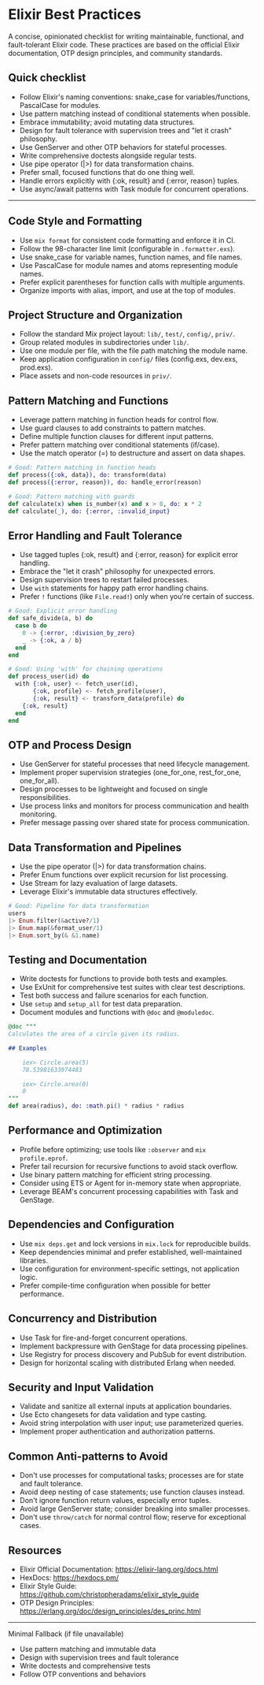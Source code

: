 # Elixir Best Practices

A concise, opinionated checklist for writing maintainable, functional, and fault-tolerant Elixir code. These practices are based on the official Elixir documentation, OTP design principles, and community standards.

## Quick checklist

- Follow Elixir's naming conventions: snake_case for variables/functions, PascalCase for modules.
- Use pattern matching instead of conditional statements when possible.
- Embrace immutability; avoid mutating data structures.
- Design for fault tolerance with supervision trees and "let it crash" philosophy.
- Use GenServer and other OTP behaviors for stateful processes.
- Write comprehensive doctests alongside regular tests.
- Use pipe operator (|>) for data transformation chains.
- Prefer small, focused functions that do one thing well.
- Handle errors explicitly with {:ok, result} and {:error, reason} tuples.
- Use async/await patterns with Task module for concurrent operations.

---

## Code Style and Formatting

- Use `mix format` for consistent code formatting and enforce it in CI.
- Follow the 98-character line limit (configurable in `.formatter.exs`).
- Use snake_case for variable names, function names, and file names.
- Use PascalCase for module names and atoms representing module names.
- Prefer explicit parentheses for function calls with multiple arguments.
- Organize imports with alias, import, and use at the top of modules.

## Project Structure and Organization

- Follow the standard Mix project layout: `lib/`, `test/`, `config/`, `priv/`.
- Group related modules in subdirectories under `lib/`.
- Use one module per file, with the file path matching the module name.
- Keep application configuration in `config/` files (config.exs, dev.exs, prod.exs).
- Place assets and non-code resources in `priv/`.

## Pattern Matching and Functions

- Leverage pattern matching in function heads for control flow.
- Use guard clauses to add constraints to pattern matches.
- Define multiple function clauses for different input patterns.
- Prefer pattern matching over conditional statements (if/case).
- Use the match operator (=) to destructure and assert on data shapes.

```elixir
# Good: Pattern matching in function heads
def process({:ok, data}), do: transform(data)
def process({:error, reason}), do: handle_error(reason)

# Good: Pattern matching with guards
def calculate(x) when is_number(x) and x > 0, do: x * 2
def calculate(_), do: {:error, :invalid_input}
```

## Error Handling and Fault Tolerance

- Use tagged tuples {:ok, result} and {:error, reason} for explicit error handling.
- Embrace the "let it crash" philosophy for unexpected errors.
- Design supervision trees to restart failed processes.
- Use `with` statements for happy path error handling chains.
- Prefer `!` functions (like `File.read!`) only when you're certain of success.

```elixir
# Good: Explicit error handling
def safe_divide(a, b) do
  case b do
    0 -> {:error, :division_by_zero}
    _ -> {:ok, a / b}
  end
end

# Good: Using 'with' for chaining operations
def process_user(id) do
  with {:ok, user} <- fetch_user(id),
       {:ok, profile} <- fetch_profile(user),
       {:ok, result} <- transform_data(profile) do
    {:ok, result}
  end
end
```

## OTP and Process Design

- Use GenServer for stateful processes that need lifecycle management.
- Implement proper supervision strategies (one_for_one, rest_for_one, one_for_all).
- Design processes to be lightweight and focused on single responsibilities.
- Use process links and monitors for process communication and health monitoring.
- Prefer message passing over shared state for process communication.

## Data Transformation and Pipelines

- Use the pipe operator (|>) for data transformation chains.
- Prefer Enum functions over explicit recursion for list processing.
- Use Stream for lazy evaluation of large datasets.
- Leverage Elixir's immutable data structures effectively.

```elixir
# Good: Pipeline for data transformation
users
|> Enum.filter(&active?/1)
|> Enum.map(&format_user/1)
|> Enum.sort_by(& &1.name)
```

## Testing and Documentation

- Write doctests for functions to provide both tests and examples.
- Use ExUnit for comprehensive test suites with clear test descriptions.
- Test both success and failure scenarios for each function.
- Use `setup` and `setup_all` for test data preparation.
- Document modules and functions with `@doc` and `@moduledoc`.

```elixir
@doc """
Calculates the area of a circle given its radius.

## Examples

    iex> Circle.area(5)
    78.53981633974483

    iex> Circle.area(0)
    0
"""
def area(radius), do: :math.pi() * radius * radius
```

## Performance and Optimization

- Profile before optimizing; use tools like `:observer` and `mix profile.eprof`.
- Prefer tail recursion for recursive functions to avoid stack overflow.
- Use binary pattern matching for efficient string processing.
- Consider using ETS or Agent for in-memory state when appropriate.
- Leverage BEAM's concurrent processing capabilities with Task and GenStage.

## Dependencies and Configuration

- Use `mix deps.get` and lock versions in `mix.lock` for reproducible builds.
- Keep dependencies minimal and prefer established, well-maintained libraries.
- Use configuration for environment-specific settings, not application logic.
- Prefer compile-time configuration when possible for better performance.

## Concurrency and Distribution

- Use Task for fire-and-forget concurrent operations.
- Implement backpressure with GenStage for data processing pipelines.
- Use Registry for process discovery and PubSub for event distribution.
- Design for horizontal scaling with distributed Erlang when needed.

## Security and Input Validation

- Validate and sanitize all external inputs at application boundaries.
- Use Ecto changesets for data validation and type casting.
- Avoid string interpolation with user input; use parameterized queries.
- Implement proper authentication and authorization patterns.

## Common Anti-patterns to Avoid

- Don't use processes for computational tasks; processes are for state and fault tolerance.
- Avoid deep nesting of case statements; use function clauses instead.
- Don't ignore function return values, especially error tuples.
- Avoid large GenServer state; consider breaking into smaller processes.
- Don't use `throw/catch` for normal control flow; reserve for exceptional cases.

## Resources

- Elixir Official Documentation: https://elixir-lang.org/docs.html
- HexDocs: https://hexdocs.pm/
- Elixir Style Guide: https://github.com/christopheradams/elixir_style_guide
- OTP Design Principles: https://erlang.org/doc/design_principles/des_princ.html

---

Minimal Fallback (if file unavailable)
- Use pattern matching and immutable data
- Design with supervision trees and fault tolerance
- Write doctests and comprehensive tests
- Follow OTP conventions and behaviors